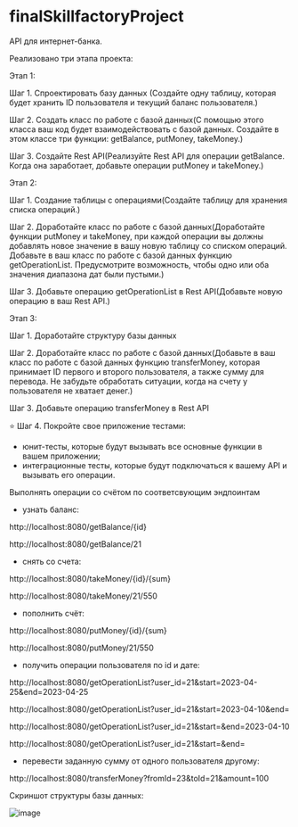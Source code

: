 # finalSkillfactoryProject
API для интернет-банка.

Реализовано три этапа проекта:

Этап 1:

Шаг 1. Спроектировать базу данных (Создайте одну таблицу, которая будет хранить ID пользователя и текущий баланс пользователя.)

Шаг 2. Создать класс по работе с базой данных(С помощью этого класса ваш код будет взаимодействовать с базой данных. 
Создайте в этом классе три функции: getBalance, putMoneу, takeMoney.)

Шаг 3. Создайте Rest API(Реализуйте Rest API для операции getBalance. Когда она заработает, добавьте операции putMoney и takeMoney.)


Этап 2:

Шаг 1. Создание таблицы с операциями(Создайте таблицу для хранения списка операций.)

Шаг 2. Доработайте класс по работе с базой данных(Доработайте функции putMoney и takeMoney, при каждой операции вы должны добавлять новое значение в вашу новую таблицу со списком операций. Добавьте в ваш класс по работе с базой данных функцию getOperationList. Предусмотрите возможность, чтобы одно или оба значения диапазона дат были пустыми.)

Шаг 3.  Добавьте операцию getOperationList в Rest API(Добавьте новую операцию в ваш Rest API.)


Этап 3:

Шаг 1. Доработайте структуру базы данных

Шаг 2. Доработайте класс по работе с базой данных(Добавьте в ваш класс по работе с базой данных функцию transferMoney, которая принимает ID первого и второго пользователя, а также сумму для перевода. Не забудьте обработать ситуации, когда на счету у пользователя не хватает денег.)

Шаг 3. Добавьте операцию transferMoney в Rest API

⭐ Шаг 4. Покройте свое приложение тестами:
- юнит-тесты, которые будут вызывать все основные функции в вашем приложении;
- интеграционные тесты, которые будут подключаться к вашему API и вызывать его операции.



Выполнять операции со счётом по соответсвующим эндпоинтам

- узнать баланс:

http://localhost:8080/getBalance/{id}

http://localhost:8080/getBalance/21

- снять со счета:

http://localhost:8080/takeMoney/{id}/{sum}

http://localhost:8080/takeMoney/21/550

- пополнить счёт:

http://localhost:8080/putMoney/{id}/{sum}

http://localhost:8080/putMoney/21/550

- получить операции пользователя по id и дате:

http://localhost:8080/getOperationList?user_id=21&start=2023-04-25&end=2023-04-25

http://localhost:8080/getOperationList?user_id=21&start=2023-04-10&end=

http://localhost:8080/getOperationList?user_id=21&start=&end=2023-04-10

http://localhost:8080/getOperationList?user_id=21&start=&end=

- перевести заданную сумму от одного пользователя другому:

http://localhost:8080/transferMoney?fromId=23&toId=21&amount=100



Скриншот структуры базы данных:

![image](https://user-images.githubusercontent.com/96256651/236404522-64bb6568-3445-4ce9-8a79-fcd3a7a612ce.png)


